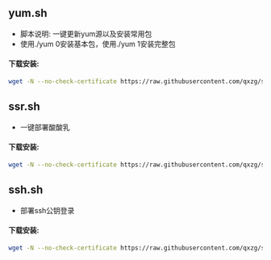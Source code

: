 ## yum.sh

- 脚本说明: 一键更新yum源以及安装常用包
- 使用./yum 0安装基本包，使用./yum 1安装完整包

#### 下载安装:
``` bash
wget -N --no-check-certificate https://raw.githubusercontent.com/qxzg/shell/master/yum.sh && chmod +x yum.sh
```
## ssr.sh

- 一键部署酸酸乳

#### 下载安装:
``` bash
wget -N --no-check-certificate https://raw.githubusercontent.com/qxzg/shell/master/ssr.sh && chmod +x ssr.sh && ./ssr.sh
```
## ssh.sh

- 部署ssh公钥登录

#### 下载安装:
``` bash
wget -N --no-check-certificate https://raw.githubusercontent.com/qxzg/shell/master/ssh.sh && chmod +x ssh.sh && ./ssh.sh
```

